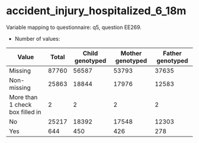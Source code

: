 # accident_injury_hospitalized_6_18m
Variable mapping to questionnaire: q5, question EE269.
- Number of values:

| Value | Total | Child genotyped | Mother genotyped | Father genotyped |
| ----- | ----- | --------------- | ---------------- | ---------------- |
| Missing | 87760 | 56587 | 53793 | 37635 |
| Non-missing | 25863 | 18844 | 17976 | 12583 |
| More than 1 check box filled in | 2 | 2 | 2 |2 |
| No | 25217 | 18392 | 17548 |12303 |
| Yes | 644 | 450 | 426 |278 |



